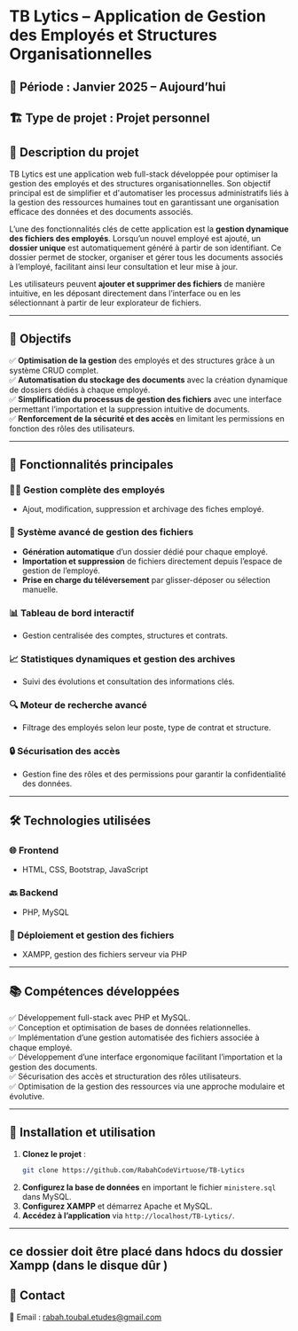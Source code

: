 # TB Lytics – Application de Gestion des Employés et Structures Organisationnelles

## 📅 Période : Janvier 2025 – Aujourd’hui
## 🏗️ Type de projet : Projet personnel

## 📝 Description du projet
TB Lytics est une application web full-stack développée pour optimiser la gestion des employés et des structures organisationnelles. Son objectif principal est de simplifier et d'automatiser les processus administratifs liés à la gestion des ressources humaines tout en garantissant une organisation efficace des données et des documents associés.

L’une des fonctionnalités clés de cette application est la **gestion dynamique des fichiers des employés**. Lorsqu’un nouvel employé est ajouté, un **dossier unique** est automatiquement généré à partir de son identifiant. Ce dossier permet de stocker, organiser et gérer tous les documents associés à l’employé, facilitant ainsi leur consultation et leur mise à jour.

Les utilisateurs peuvent **ajouter et supprimer des fichiers** de manière intuitive, en les déposant directement dans l’interface ou en les sélectionnant à partir de leur explorateur de fichiers.

---

## 🎯 Objectifs
✅ **Optimisation de la gestion** des employés et des structures grâce à un système CRUD complet.  
✅ **Automatisation du stockage des documents** avec la création dynamique de dossiers dédiés à chaque employé.  
✅ **Simplification du processus de gestion des fichiers** avec une interface permettant l’importation et la suppression intuitive de documents.  
✅ **Renforcement de la sécurité et des accès** en limitant les permissions en fonction des rôles des utilisateurs.  

---

## 🔑 Fonctionnalités principales
### 🧑‍💼 Gestion complète des employés
- Ajout, modification, suppression et archivage des fiches employé.

### 📂 Système avancé de gestion des fichiers
- **Génération automatique** d’un dossier dédié pour chaque employé.
- **Importation et suppression** de fichiers directement depuis l’espace de gestion de l’employé.
- **Prise en charge du téléversement** par glisser-déposer ou sélection manuelle.

### 📊 Tableau de bord interactif
- Gestion centralisée des comptes, structures et contrats.

### 📈 Statistiques dynamiques et gestion des archives
- Suivi des évolutions et consultation des informations clés.

### 🔍 Moteur de recherche avancé
- Filtrage des employés selon leur poste, type de contrat et structure.

### 🔒 Sécurisation des accès
- Gestion fine des rôles et des permissions pour garantir la confidentialité des données.

---

## 🛠️ Technologies utilisées
### 🌐 Frontend
- HTML, CSS, Bootstrap, JavaScript

### 🔙 Backend
- PHP, MySQL

### 🚀 Déploiement et gestion des fichiers
- XAMPP, gestion des fichiers serveur via PHP

---

## 📚 Compétences développées
✅ Développement full-stack avec PHP et MySQL.  
✅ Conception et optimisation de bases de données relationnelles.  
✅ Implémentation d’une gestion automatisée des fichiers associée à chaque employé.  
✅ Développement d’une interface ergonomique facilitant l’importation et la gestion des documents.  
✅ Sécurisation des accès et structuration des rôles utilisateurs.  
✅ Optimisation de la gestion des ressources via une approche modulaire et évolutive.  

---

## 📌 Installation et utilisation
1. **Clonez le projet** :
   ```bash
   git clone https://github.com/RabahCodeVirtuose/TB-Lytics
   ```
2. **Configurez la base de données** en important le fichier `ministere.sql` dans MySQL.
3. **Configurez XAMPP** et démarrez Apache et MySQL.
4. **Accédez à l’application** via `http://localhost/TB-Lytics/`.

---
## ce dossier doit être placé dans hdocs du dossier Xampp (dans le disque dûr )
## 📩 Contact
📧 Email : [rabah.toubal.etudes@gmail.com](mailto:rabah.toubal.etudes@gmail.com)  
